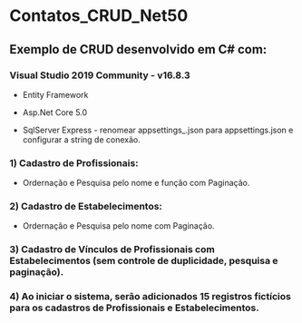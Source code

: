# Contatos_CRUD_Net50

## Exemplo de CRUD desenvolvido em C# com:

### Visual Studio 2019 Community - v16.8.3

- Entity Framework

- Asp.Net Core 5.0

- SqlServer Express - renomear appsettings_.json para appsettings.json e configurar a string de conexão.

### 1) Cadastro de Profissionais:

- Ordernação e Pesquisa pelo nome e função com Paginação.

### 2) Cadastro de Estabelecimentos:

- Ordernação e Pesquisa pelo nome com Paginação.

### 3) Cadastro de Vínculos de Profissionais com Estabelecimentos (sem controle de duplicidade, pesquisa e paginação).

### 4) Ao iniciar o sistema, serão adicionados 15 registros fictícios para os cadastros de Profissionais e Estabelecimentos.


